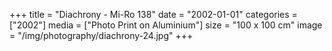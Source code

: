 +++
title = "Diachrony - Mi-Ro 138"
date = "2002-01-01"
categories = ["2002"]
media = ["Photo Print on Aluminium"]
size = "100 x 100 cm"
image = "/img/photography/diachrony-24.jpg"
+++

